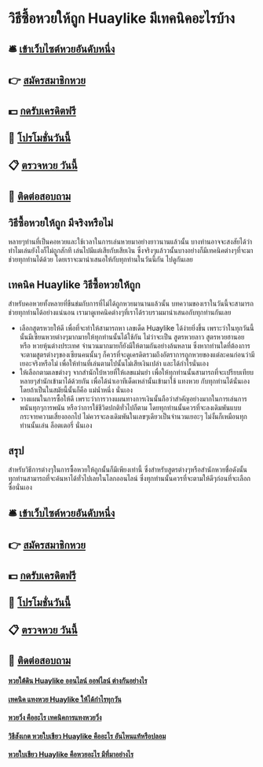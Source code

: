 # วิธีซื้อหวยให้ถูก Huaylike มีเทคนิคอะไรบ้าง

## 🛎 [เข้าเว็บไซต์หวยอันดับหนึ่ง](https://bit.ly/3BObCPM)
## 👉 [สมัครสมาชิกหวย](https://bit.ly/3BObCPM)
## 💵 [กดรับเครดิตฟรี](https://bit.ly/3Ufy8br)
## 👑 [โปรโมชั่นวันนี้](https://bit.ly/3Ufy8br)
## 📋 [ตรวจหวย วันนี้](https://bit.ly/3Ufy8br)
## 📱 [ติดต่อสอบถาม](https://bit.ly/3Ufy8br)

## วิธีซื้อหวยให้ถูก มีจริงหรือไม่
หลายๆท่านที่เป็นคอหวยและใช้เวลาในการเล่นหวยมาอย่างยาวนานแล้วนั้น บางท่านอาจจะสงสัยได้ว่า ทำไมเล่นยังไงก็ไม่ถูกสักที เล่นไปมีแต่เสียกับเสียเงิน ซึ่งจริงๆแล้ววนั้นบางอย่างก็มีเทคนิคต่างๆที่จะมาช่วยทุกท่านได้ด้วย โดยเราจะมานำเสนอให้กับทุกท่านในวันนี้กัน ไปดูกันเลย

## เทคนิค Huaylike วิธีซื้อหวยให้ถูก 
สำหรับคอหวยทั้งหลายที่ขืนข่มกับการที่ไม่ได้ถูกหวยมานานแล้วนั้น บทความของเราในวันนี้จะสามารถช่วยทุกท่านได้อย่างแน่นอน เรามาดูเทคนิคต่างๆที่เราได้รวบรวมมานำเสนอกับทุกท่านกันเลย
- เลือกสูตรหวยให้ดี เพื่อที่จะทำให้สามารถหา เลขเด็ด Huaylike ได้ง่ายยิ่งขึ้น เพราะว่าในทุกวันนี้นั้นมีเซียนหวยต่างๆมากมายให้ทุกท่านนั้นได้ใช้กัน ไม่ว่าจะเป็น สูตรหวยลาว สูตรหวยฮานอย หรือ หวยหุ้นต่างประเทศ จำนวนมากมายก็ยังมีให้ตามกันอย่างล้นหลาม ซึ่งหากท่านใดที่ต้องการจะตามสูตรต่างๆของเซียนคนนั้นๆ ก็ควรที่จะดูเครดิตรวมถึงอัตราการถูกหวยของแต่ละคนก่อนว่ามีเยอะจริงหรือไม่ เพื่อให้ท่านที่เล่นตามไปนั้นไม่เสียเงินเปล่า และได้กำไรนั่นเอง
- ให้เลือกตามเลขต่างๆ จากสำนักใบ้หวยที่ให้เลขแม่นยำ เพื่อให้ทุกท่านนั้นสามารถที่จะเปรียบเทียบหลายๆสำนักเข้ามาได้ด้วยกัน เพื่อได้นำเอาทีเด็ดเหล่านั้นเข้ามาใช้ แทงหวย กับทุกท่านได้นั่นเอง โดยถ้าเป็นในสมัยนี้นั้นก็คือ แม่น้ำหนึ่ง นั่นเอง
- วางแผนในการซื้อให้ดี เพราะว่าการวางแผนทางการเงินนั้นถือว่าสำคัญอย่างมากในการเล่นการพนันทุกๆการพนัน หรือว่าการใช้ชีวิตปกติทั่วไปก็ตาม โดยทุกท่านนั้นควรที่จะลงเดิมพันแบบกระจายความเสี่ยงออกไป ไม่ควรจะลงเดิมพันในเลขๆเดียวเป็นจำนวนเยอะๆ ไม่งั้นก็เหมือนทุกท่านนั้นเล่น ล็อตเตอรี่ นั่นเอง

## สรุป
สำหรับวิธีการต่างๆในการซื้อหวยให้ถูกนั้นก็มีเพียงเท่านี้ ซึ่งสำหรับสูตรต่างๆหรือสำนักหวยชื่อดังนั้น ทุกท่านสามารถที่จะค้นหาได้ทั่วไปเลยในโลกออนไลน์ ซึ่งทุกท่านนั้นควรที่จะตามให้ดีๆก่อนที่จะเลือกซื้อนั่นเอง

## 🛎 [เข้าเว็บไซต์หวยอันดับหนึ่ง](https://bit.ly/3BObCPM)
## 👉 [สมัครสมาชิกหวย](https://bit.ly/3BObCPM)
## 💵 [กดรับเครดิตฟรี](https://bit.ly/3Ufy8br)
## 👑 [โปรโมชั่นวันนี้](https://bit.ly/3Ufy8br)
## 📋 [ตรวจหวย วันนี้](https://bit.ly/3Ufy8br)
## 📱 [ติดต่อสอบถาม](https://bit.ly/3Ufy8br)

#### [หวยใต้ดิน Huaylike ออนไลน์ ออฟไลน์ ต่างกันอย่างไร](https://atom.io/themes/หวยใต้ดิน%20Huaylike%20ออนไลน์%20ออฟไลน์%20ต่างกันอย่างไร)
#### [เทคนิค แทงหวย Huaylike ให้ได้กำไรทุกวัน](https://atom.io/themes/เทคนิค%20แทงหวย%20Huaylike%20ให้ได้กำไรทุกวัน)
#### [หวยวิ่ง คืออะไร เทคนิคการแทงหวยวิ่ง](https://atom.io/themes/หวยวิ่ง%20คืออะไร%20เทคนิคการแทงหวยวิ่ง)
#### [วิธีสังเกต หวยใบเขียว Huaylike คืออะไร อันไหนแท้หรือปลอม](https://atom.io/themes/วิธีสังเกต%20หวยใบเขียว%20Huaylike%20คืออะไร%20อันไหนแท้หรือปลอม)
#### [หวยใบเขียว Huaylike คือหวยอะไร มีที่มาอย่างไร](https://atom.io/themes/หวยใบเขียว%20Huaylike%20คือหวยอะไร%20มีที่มาอย่างไร)